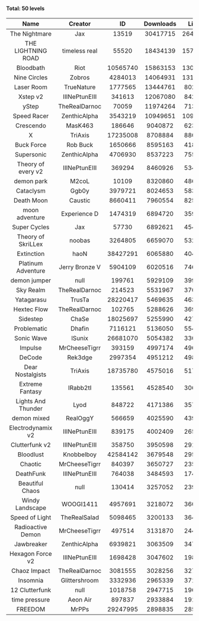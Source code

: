 #### Total: 50 levels

| Name | Creator | ID | Downloads | Likes |
|:---:|:---:|:---:|:---:|:---:|
| The Nightmare | Jax | 13519 | 30417715 | 2649279
| THE LIGHTNING ROAD | timeless real | 55520 | 18434139 | 1572775
| Bloodbath | Riot | 10565740 | 15863153 | 1305743
| Nine Circles | Zobros | 4284013 | 14064931 | 1311638
| Laser Room | TrueNature | 1777565 | 13444761 | 802906
| Xstep v2 | IIINePtunEIII | 341613 | 12067080 | 842741
| yStep | TheRealDarnoc | 70059 | 11974264 | 713688
| Speed Racer | ZenthicAlpha | 3543219 | 10949651 | 1095960
| Crescendo | MasK463 | 186646 | 9040872 | 623051
| X | TriAxis | 17235008 | 8708884 | 880569
| Buck Force | Rob Buck | 1650666 | 8595163 | 418555
| Supersonic | ZenthicAlpha | 4706930 | 8537223 | 755629
| Theory of every v2 | IIINePtunEIII | 369294 | 8460926 | 534716
| demon park | M2coL | 10109 | 8320860 | 486123
| Cataclysm | Ggb0y | 3979721 | 8024653 | 583209
| Death Moon  | Caustic | 8660411 | 7960554 | 825991
| moon adventure | Experience D | 1474319 | 6894720 | 359276
| Super Cycles | Jax | 57730 | 6892621 | 454199
| Theory of SkriLLex | noobas | 3264805 | 6659070 | 532933
| Extinction | haoN | 38427291 | 6065880 | 404509
| Platinum Adventure | Jerry Bronze V | 5904109 | 6020516 | 746633
| demon jumper | null | 199761 | 5929109 | 399000
| Sky Realm | TheRealDarnoc | 214523 | 5531967 | 370917
| Yatagarasu  | TrusTa | 28220417 | 5469635 | 463357
| Hextec Flow | TheRealDarnoc | 102765 | 5288626 | 369602
| Sidestep | ChaSe | 18025697 | 5255990 | 427887
| Problematic | Dhafin | 7116121 | 5136050 | 554657
| Sonic Wave | lSunix | 26681070 | 5054382 | 330934
| Impulse | MrCheeseTigrr | 393159 | 4997174 | 496844
| DeCode | Rek3dge | 2997354 | 4951212 | 498233
| Dear Nostalgists | TriAxis | 18735780 | 4575016 | 517679
| Extreme Fantasy | IRabb2tI | 135561 | 4528540 | 306531
| Lights And Thunder | Lyod | 848722 | 4171386 | 357916
| demon mixed | RealOggY | 566659 | 4025590 | 439125
| Electrodynamix v2 | IIINePtunEIII | 839175 | 4002409 | 265832
| Clutterfunk v2 | IIINePtunEIII | 358750 | 3950598 | 291227
| Bloodlust | Knobbelboy | 42584142 | 3679548 | 295895
| Chaotic | MrCheeseTigrr | 840397 | 3650727 | 235610
| DeathFunk | IIINePtunEIII | 764038 | 3484593 | 174104
| Beautiful Chaos | null | 130414 | 3257052 | 239108
| Windy Landscape | WOOGI1411 | 4957691 | 3218072 | 360467
| Speed of Light | TheRealSalad | 5098465 | 3200133 | 364994
| Radioactive Demon | MrCheeseTigrr | 497514 | 3131870 | 244529
| Jawbreaker | ZenthicAlpha | 6939821 | 3063509 | 347781
| Hexagon Force v2 | IIINePtunEIII | 1698428 | 3047602 | 198350
| Chaoz Impact | TheRealDarnoc | 3081555 | 3028256 | 327758
| Insomnia | Glittershroom | 3332936 | 2965339 | 371475
| 12 Clutterfunk | null | 1018758 | 2947715 | 196896
| time pressure | Aeon Air | 897837 | 2933884 | 191766
| FREEDOM | MrPPs | 29247995 | 2898835 | 285626
